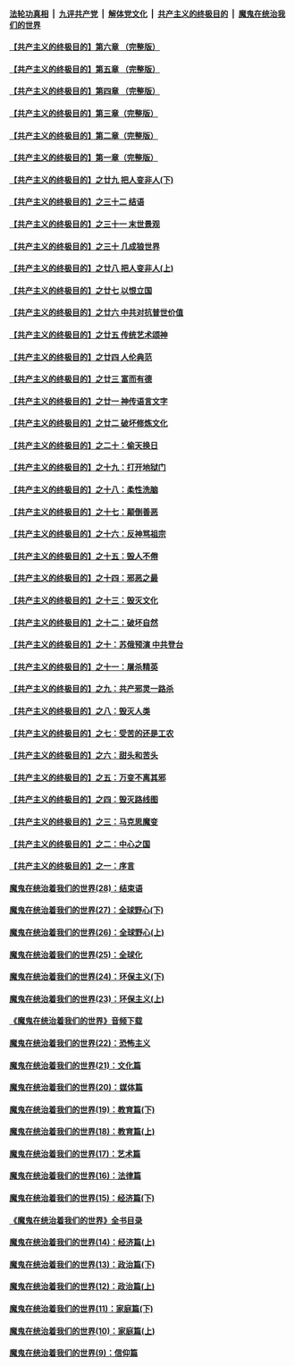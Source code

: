 

####  [法轮功真相](../../../../basic/blob/master/README.md?t=05101831) &nbsp;|&nbsp; [九评共产党](../../../../9ping.md/blob/master/README.md?t=05101831) &nbsp;|&nbsp; [解体党文化](../../../../jtdwh.md/blob/master/README.md?t=05101831)  &nbsp;|&nbsp; [共产主义的终极目的](../../../../gczydzjmd.md/blob/master/README.md?t=05101831) &nbsp;|&nbsp; [魔鬼在统治我们的世界](../../../../mgztzwmdsj.md/blob/master/README.md?t=05101831) 

#### [【共产主义的终极目的】第六章 （完整版）](../pages/nsc422/n11428913.md?t=05101831) 

#### [【共产主义的终极目的】第五章 （完整版）](../pages/nsc422/n11428912.md?t=05101831) 

#### [【共产主义的终极目的】第四章 （完整版）](../pages/nsc422/n11428907.md?t=05101831) 

#### [【共产主义的终极目的】第三章（完整版）](../pages/nsc422/n11428848.md?t=05101831) 

#### [【共产主义的终极目的】第二章（完整版）](../pages/nsc422/n11428831.md?t=05101831) 

#### [【共产主义的终极目的】第一章（完整版）](../pages/nsc422/n11417651.md?t=05101831) 

#### [【共产主义的终极目的】之廿九 把人变非人(下)](../pages/nsc422/n11344140.md?t=05101831) 

#### [【共产主义的终极目的】之三十二 结语](../pages/nsc422/n11360535.md?t=05101831) 

#### [【共产主义的终极目的】之三十一 末世景观](../pages/nsc422/n11351129.md?t=05101831) 

#### [【共产主义的终极目的】之三十 几成狼世界](../pages/nsc422/n11348280.md?t=05101831) 

#### [【共产主义的终极目的】之廿八 把人变非人(上)](../pages/nsc422/n11340492.md?t=05101831) 

#### [【共产主义的终极目的】之廿七 以恨立国](../pages/nsc422/n11336944.md?t=05101831) 

#### [【共产主义的终极目的】之廿六 中共对抗普世价值](../pages/nsc422/n11324785.md?t=05101831) 

#### [【共产主义的终极目的】之廿五 传统艺术颂神](../pages/nsc422/n11296396.md?t=05101831) 

#### [【共产主义的终极目的】之廿四 人伦典范](../pages/nsc422/n11296397.md?t=05101831) 

#### [【共产主义的终极目的】之廿三 富而有德](../pages/nsc422/n11283598.md?t=05101831) 

#### [【共产主义的终极目的】之廿一 神传语言文字](../pages/nsc422/n11263265.md?t=05101831) 

#### [【共产主义的终极目的】之廿二 破坏修炼文化](../pages/nsc422/n11245728.md?t=05101831) 

#### [【共产主义的终极目的】之二十：偷天换日](../pages/nsc422/n11238846.md?t=05101831) 

#### [【共产主义的终极目的】之十九：打开地狱门](../pages/nsc422/n11206376.md?t=05101831) 

#### [【共产主义的终极目的】之十八：柔性洗脑](../pages/nsc422/n11199994.md?t=05101831) 

#### [【共产主义的终极目的】之十七：颠倒善恶](../pages/nsc422/n11179782.md?t=05101831) 

#### [【共产主义的终极目的】之十六：反神骂祖宗](../pages/nsc422/n11166798.md?t=05101831) 

#### [【共产主义的终极目的】之十五：毁人不倦](../pages/nsc422/n11166792.md?t=05101831) 

#### [【共产主义的终极目的】之十四：邪恶之最](../pages/nsc422/n11150249.md?t=05101831) 

#### [【共产主义的终极目的】之十三：毁灭文化](../pages/nsc422/n11135227.md?t=05101831) 

#### [【共产主义的终极目的】之十二：破坏自然](../pages/nsc422/n11135214.md?t=05101831) 

#### [【共产主义的终极目的】之十：苏俄预演 中共登台](../pages/nsc422/n11118424.md?t=05101831) 

#### [【共产主义的终极目的】之十一：屠杀精英](../pages/nsc422/n11118442.md?t=05101831) 

#### [【共产主义的终极目的】之九：共产邪灵一路杀](../pages/nsc422/n11114139.md?t=05101831) 

#### [【共产主义的终极目的】之八：毁灭人类](../pages/nsc422/n11108503.md?t=05101831) 

#### [【共产主义的终极目的】之七：受苦的还是工农](../pages/nsc422/n11101809.md?t=05101831) 

#### [【共产主义的终极目的】之六：甜头和苦头](../pages/nsc422/n11096971.md?t=05101831) 

#### [【共产主义的终极目的】之五：万变不离其邪](../pages/nsc422/n11091285.md?t=05101831) 

#### [【共产主义的终极目的】之四：毁灭路线图](../pages/nsc422/n11086284.md?t=05101831) 

#### [【共产主义的终极目的】之三：马克思魔变](../pages/nsc422/n11061941.md?t=05101831) 

#### [【共产主义的终极目的】之二：中心之国](../pages/nsc422/n11047728.md?t=05101831) 

#### [【共产主义的终极目的】之一：序言](../pages/nsc422/n11086077.md?t=05101831) 

#### [魔鬼在统治着我们的世界(28)：结束语](../pages/nsc422/n10936246.md?t=05101831) 

#### [魔鬼在统治着我们的世界(27)：全球野心(下)](../pages/nsc422/n10928319.md?t=05101831) 

#### [魔鬼在统治着我们的世界(26)：全球野心(上)](../pages/nsc422/n10900318.md?t=05101831) 

#### [魔鬼在统治着我们的世界(25)：全球化](../pages/nsc422/n10788205.md?t=05101831) 

#### [魔鬼在统治着我们的世界(24)：环保主义(下)](../pages/nsc422/n10695307.md?t=05101831) 

#### [魔鬼在统治着我们的世界(23)：环保主义(上)](../pages/nsc422/n10688613.md?t=05101831) 

#### [《魔鬼在统治着我们的世界》音频下载](../pages/nsc422/n10635553.md?t=05101831) 

#### [魔鬼在统治着我们的世界(22)：恐怖主义](../pages/nsc422/n10614727.md?t=05101831) 

#### [魔鬼在统治着我们的世界(21)：文化篇](../pages/nsc422/n10597706.md?t=05101831) 

#### [魔鬼在统治着我们的世界(20)：媒体篇](../pages/nsc422/n10586579.md?t=05101831) 

#### [魔鬼在统治着我们的世界(19)：教育篇(下)](../pages/nsc422/n10564808.md?t=05101831) 

#### [魔鬼在统治着我们的世界(18)：教育篇(上)](../pages/nsc422/n10526970.md?t=05101831) 

#### [魔鬼在统治着我们的世界(17)：艺术篇](../pages/nsc422/n10499093.md?t=05101831) 

#### [魔鬼在统治着我们的世界(16)：法律篇](../pages/nsc422/n10485969.md?t=05101831) 

#### [魔鬼在统治着我们的世界(15)：经济篇(下)](../pages/nsc422/n10469975.md?t=05101831) 

#### [《魔鬼在统治着我们的世界》全书目录](../pages/nsc422/n10464261.md?t=05101831) 

#### [魔鬼在统治着我们的世界(14)：经济篇(上)](../pages/nsc422/n10457370.md?t=05101831) 

#### [魔鬼在统治着我们的世界(13)：政治篇(下)](../pages/nsc422/n10448270.md?t=05101831) 

#### [魔鬼在统治着我们的世界(12)：政治篇(上)](../pages/nsc422/n10444576.md?t=05101831) 

#### [魔鬼在统治着我们的世界(11)：家庭篇(下)](../pages/nsc422/n10440961.md?t=05101831) 

#### [魔鬼在统治着我们的世界(10)：家庭篇(上)](../pages/nsc422/n10435448.md?t=05101831) 

#### [魔鬼在统治着我们的世界(9)：信仰篇](../pages/nsc422/n10432159.md?t=05101831) 

